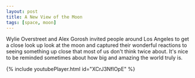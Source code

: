 ```yaml
---
layout: post
title: A New View of the Moon
tags: [space, moon]
---
```


Wylie Overstreet and Alex Gorosh invited people around Los Angeles to get a close look up look at the moon and captured their wonderful reactions to seeing something up close that most of us don't think twice about. It's nice to be reminded sometimes about how big and amazing the world truly is. 

{% include youtubePlayer.html id="XCrJ3NflOpE" %}